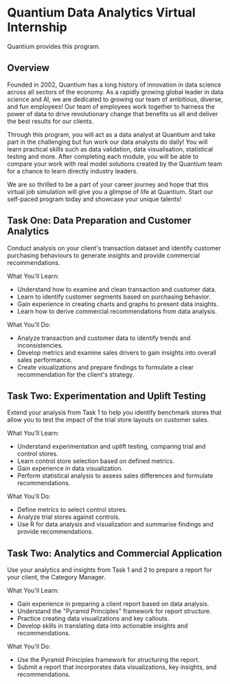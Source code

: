# Quantium Data Analytics Virtual Internship

Quantium provides this program.

## Overview

Founded in 2002, Quantium has a long history of innovation in data science across all sectors of the economy. As a rapidly growing global leader in data science and AI, we are dedicated to growing our team of ambitious, diverse, and fun employees! Our team of employees work together to harness the power of data to drive revolutionary change that benefits us all and deliver the best results for our clients.

Through this program, you will act as a data analyst at Quantium and take part in the challenging but fun work our data analysts do daily! You will learn practical skills such as data validation, data visualisation, statistical testing and more. After completing each module, you will be able to compare your work with real model solutions created by the Quantium team for a chance to learn directly industry leaders.

We are so thrilled to be a part of your career journey and hope that this virtual job simulation will give you a glimpse of life at Quantium. Start our self-paced program today and showcase your unique talents!

## Task One: Data Preparation and Customer Analytics

Conduct analysis on your client's transaction dataset and identify customer purchasing behaviours to generate insights and provide commercial recommendations.

What You'll Learn:
<ul>
  <li>Understand how to examine and clean transaction and customer data.</li>
  <li>Learn to identify customer segments based on purchasing behavior.</li>
  <li>Gain experience in creating charts and graphs to present data insights.</li>
  <li>Learn how to derive commercial recommendations from data analysis.</li>
</ul>

What You'll Do:
<ul>
  <li>Analyze transaction and customer data to identify trends and inconsistencies.</li>
  <li>Develop metrics and examine sales drivers to gain insights into overall sales performance.</li>
  <li>Create visualizations and prepare findings to formulate a clear recommendation for the client's strategy.</li>
</ul>

## Task Two: Experimentation and Uplift Testing

Extend your analysis from Task 1 to help you identify benchmark stores that allow you to test the impact of the trial store layouts on customer sales.

What You'll Learn:
<ul>
  <li>Understand experimentation and uplift testing, comparing trial and control stores.</li>
  <li>Learn control store selection based on defined metrics.</li>
  <li>Gain experience in data visualization.</li>
  <li>Perform statistical analysis to assess sales differences and formulate recommendations.</li>
</ul>

What You'll Do:
<ul>
  <li>Define metrics to select control stores.</li>
  <li>Analyze trial stores against controls.</li>
  <li>Use R for data analysis and visualization and summarise findings and provide recommendations.</li>
</ul>

## Task Two: Analytics and Commercial Application

Use your analytics and insights from Task 1 and 2 to prepare a report for your client, the Category Manager.

What You'll Learn:
<ul>
  <li>Gain experience in preparing a client report based on data analysis.</li>
  <li>Understand the "Pyramid Principles" framework for report structure.</li>
  <li>Practice creating data visualizations and key callouts.</li>
  <li>Develop skills in translating data into actionable insights and recommendations.</li>
</ul>

What You'll Do:
<ul>
  <li>Use the Pyramid Principles framework for structuring the report.</li>
  <li>Submit a report that incorporates data visualizations, key insights, and recommendations.</li>
</ul>
